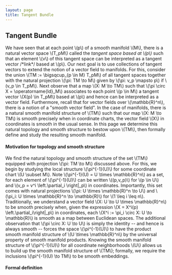 ```yaml
---
layout: page
title: Tangent Bundle
---
```


## Tangent Bundle

We have seen that at each point \\(p\\) of a smooth manifold \\(M\\), there is a natural vector space \\(T_pM\\) called the *tangent space based at \\(p\\)* such that an element \\(v\\) of this tangent space can be interpreted as a tangent vector /\*link\*/ based at \\(p\\). Our next goal is to use collections of tangent vectors to extend the notion of a vector field to manifolds. For this, consider the union \\(TM := \bigsqcup\_{p \in M} T\_pM\\) of all tangent spaces together with the natural projection \\(\pi: TM \to M\\) given by \\(\pi: v_p \mapsto p\\) if \\(v\_p \in T\_pM\\). Next observe that a map \\(X: M \to TM\\) such that \\(\pi \circ X = \operatorname{Id}\_M\\) associates to each point \\(p \in M\\) a tangent vector \\(X(p) \in T_pM\\) based at \\(p\\) and hence can be interpreted as a vector field. Furthermore, recall that for vector fields over \\(\mathbb{R}^n\\), there is a notion of a "smooth vector field". In the case of manifolds, there is a natural smooth manifold structure of \\(TM\\) such that our map \\(X: M \to TM\\) is smooth precisely when in coordinate charts, the vector field \\(X\\) in coordinates is smooth in the usual sense. In this page we determine this natural topology and smooth structure to bestow upon \\(TM\\), then formally define and study the resulting smooth manifold.

#### Motivation for topology and smooth structure

We find the natural topology and smooth structure of the set \\(TM\\) equipped with projection \\(\pi: TM \to M\\) discussed above. For this, we begin by studying the local structure \\(\pi^{-1}(U)\\) for some coordinate chart \\(U \subset M\\). Note \\(\pi^{-1}(U) = U \times \mathbb{R}^n\\) as a set, for each element of \\(\pi^{-1}(U)\\) can be written \\((p,v_p)\\) for \\(p \in U\\) and \\(v\_p = v^i \left.\partial\_i \right\|\_p\\) in coordinates. Importantly, this set comes with natural projections \\(\pi: U \times \mathbb{R}^n \to U\\) and \\(\pi_i: U \times \mathbb{R}^n \to \mathbb{R}\\) for \\(1 \leq i \leq n\\). Traditionally, we understand a vector field \\(X: U \to U \times \mathbb{R}^n\\) to be smooth precisely when, given the expression \\(X = X^i(p) \left.\partial\_i\right\|\_p\\) in coordinates, each \\(X^i := \pi_i \circ X: U \to \mathbb{R}\\) is smooth as a map between Euclidean spaces. The additional observation that \\(\pi \circ X: U \to U\\) is simply the identity -- and hence is always smooth -- forces the space \\(\pi^{-1}(U)\\) to have the product smooth manifold structure of \\(U \times \mathbb{R}^n\\) by the universal property of smooth manifold products. Knowing the smooth manifold structure of \\(\pi^{-1}(U)\\) for all coordinate neighborhoods \\(U\\) allows us to build up the smooth manifold structure of \\(TM\\); formally, we require the inclusions \\(\pi^{-1}(U) \to TM\\) to be smooth embeddings.

#### Formal definition


